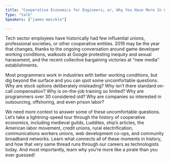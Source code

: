 ```yaml
---
title: "Cooperative Economics for Engineers; or, Why You Have More In Common With Pirate Fleets Than With Your Manager"
Type: "talk"
Speakers: ["james-meickle"]

---
```

Tech sector employees have historically had few influential unions, professional societies, or other cooperative entities. 2019 may be the year that changes, thanks to the ongoing conversation around game developer working conditions, walkouts at Google protesting inequity and sexual harassment, and the recent collective bargaining victories at “new media” establishments.

Most programmers work in industries with better working conditions, but dig beyond the surface and you can spot some uncomfortable questions. Why are stock options deliberately misleading? Why isn’t there standard on-call compensation? Why is on-the-job training so limited? Why are programmers over 30 considered old? Why are companies so interested in outsourcing, offshoring, and even prison labor?

We need more context to answer some of these uncomfortable questions. Let’s take a lightning-speed tour through the history of cooperative economics, including medieval guilds, Luddites, ship’s articles, the American labor movement, credit unions, rural electrification, communications workers unions, web development co-ops, and community broadband networks. Learn what connects all of these moments in history, and how that very same thread runs through our careers as technologists today. And most importantly, learn why you’re more like a pirate than you ever guessed!
